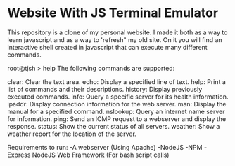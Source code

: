 # Website With JS Terminal Emulator
This repository is a clone of my personal website. I made it both as a way to learn javascript and as a way to 'refresh" my old site. On it you will find an interactive shell created in javascript that can execute many different commands. 

root@tjsh > help
The following commands are supported: 

clear:		Clear the text area.
echo:		Display a specified line of text.
help:		Print a list of commands and their descriptions.
history:	Display previously executed commands.
info:		Query a specific server for its health information.
ipaddr:		Display connection information for the web server.
man:		Display the manual for a specified command.
nslookup:	Query an internet name server for information.
ping:		Send an ICMP request to a webserver and display the response.
status:		Show the current status of all servers.
weather:	Show a weather report for the location of the server.

Requirements to run: 
-A webserver (Using Apache)
-NodeJS
-NPM
-Express NodeJS Web Framework (For bash script calls)
